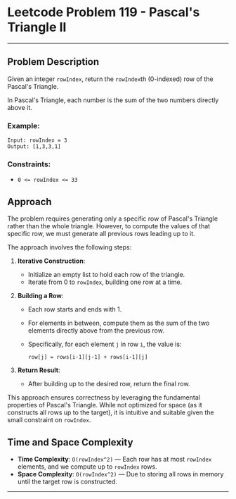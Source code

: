# Leetcode Problem 119 - Pascal's Triangle II

---
## Problem Description

Given an integer `rowIndex`, return the `rowIndex`th (0-indexed) row of the Pascal's Triangle.

In Pascal's Triangle, each number is the sum of the two numbers directly above it.

### Example:

```
Input: rowIndex = 3
Output: [1,3,3,1]
```

### Constraints:

* `0 <= rowIndex <= 33`

## Approach

The problem requires generating only a specific row of Pascal's Triangle rather than the whole triangle. However, to compute the values of that specific row, we must generate all previous rows leading up to it.

The approach involves the following steps:

1. **Iterative Construction**:

   * Initialize an empty list to hold each row of the triangle.
   * Iterate from 0 to `rowIndex`, building one row at a time.

2. **Building a Row**:

   * Each row starts and ends with 1.
   * For elements in between, compute them as the sum of the two elements directly above from the previous row.
   * Specifically, for each element `j` in row `i`, the value is:

     ```
     row[j] = rows[i-1][j-1] + rows[i-1][j]
     ```

3. **Return Result**:

   * After building up to the desired row, return the final row.

This approach ensures correctness by leveraging the fundamental properties of Pascal's Triangle. While not optimized for space (as it constructs all rows up to the target), it is intuitive and suitable given the small constraint on `rowIndex`.

## Time and Space Complexity

* **Time Complexity**: `O(rowIndex^2)` — Each row has at most `rowIndex` elements, and we compute up to `rowIndex` rows.
* **Space Complexity**: `O(rowIndex^2)` — Due to storing all rows in memory until the target row is constructed.

---